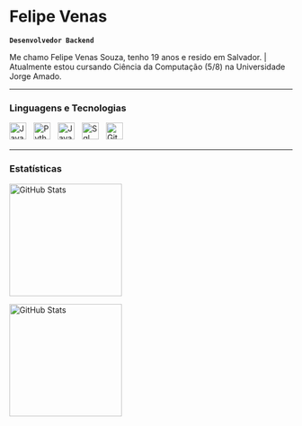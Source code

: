 # Felipe Venas

**`Desenvolvedor Backend`**

Me chamo Felipe Venas Souza, tenho 19 anos e resido em Salvador. | Atualmente estou cursando Ciência da Computação (5/8) na Universidade Jorge Amado. 

---

### Linguagens e Tecnologias

<div style="display: inline_block">
<img 
    align="left" 
    alt="Java" 
    title="Java"
    width="30px" 
    style="padding-right: 10px;" 
    src="https://cdn.jsdelivr.net/gh/devicons/devicon@latest/icons/java/java-original.svg" 
/>

<img 
    align="left" 
    alt="Python" 
    title="Python"
    width="30px" 
    style="padding-right: 10px;" 
    src="https://cdn.jsdelivr.net/gh/devicons/devicon@latest/icons/python/python-original.svg" 
/>

<img 
    align="left" 
    alt="JavaScript" 
    title="JavaScript"
    width="30px" 
    style="padding-right: 10px;" 
    src="https://cdn.jsdelivr.net/gh/devicons/devicon@latest/icons/javascript/javascript-original.svg" 
/>

<img 
    align="left" 
    alt="Sql" 
    title="Sql"
    width="30px" 
    style="padding-right: 10px;" 
    src="https://cdn.jsdelivr.net/gh/devicons/devicon@latest/icons/mysql/mysql-original.svg" 
/>

<img 
    align="left" 
    alt="Git" 
    title="Git"
    width="30px" 
    style="padding-right: 10px;" 
    src="https://cdn.jsdelivr.net/gh/devicons/devicon@latest/icons/git/git-original.svg" 
/>
</div>

<br/>
<br/>

---

### Estatísticas

<p>
  <img 
    alt="GitHub Stats" 
    height="200" 
    weight="200"
    src="https://github-readme-stats.vercel.app/api?username=felipevenas&show_icons=true&theme=dark&include_all_commits=true&locale=pt-br" 
  />

<img 
      alt="GitHub Stats" 
      height="200"
      weight="200"
      src="https://github-readme-stats.vercel.app/api/top-langs/?username=felipevenas&theme=dark&layout=compact&custom_title=Tecnologias&langs_count=9" 
  />

</p>
